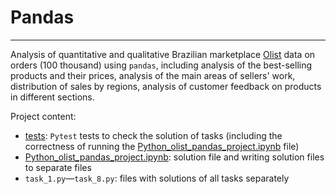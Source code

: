 # Pandas 

---

Analysis of quantitative and qualitative Brazilian marketplace [Olist](https://olist.com/pt-br/) 
data on orders (100 thousand) using `pandas`, including analysis of the best-selling 
products and their prices, analysis of the main areas of sellers' work, distribution 
of sales by regions, analysis of customer feedback on products in different sections.

Project content:
* [tests](./tests): `Pytest` tests to check the solution of tasks (including the correctness 
  of running the [Python_olist_pandas_project.ipynb](./Python_olist_pandas_project.ipynb) file)
* [Python_olist_pandas_project.ipynb](./Python_olist_pandas_project.ipynb): solution file and 
  writing solution files to separate files
* `task_1.py`—`task_8.py`: files with solutions of all tasks separately
